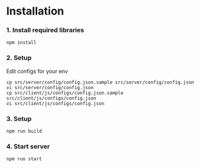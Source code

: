 Installation
============

### 1. Install required libraries ###

```
npm install
```

### 2. Setup ###
Edit configs for your env

```
cp src/server/config/config.json.sample src/server/config/config.json
vi src/server/config/config.json
cp src/client/js/configs/config.json.sample src/client/js/configs/config.json
vi src/client/js/configs/config.json
```

### 3. Setup ###

```
npm run build
```

### 4. Start server ###

```
npm run start
```
